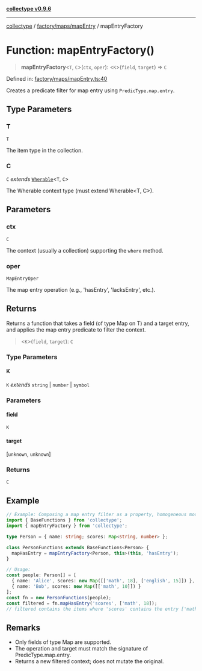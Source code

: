 [**collectype v0.9.6**](../../../../README.md)

***

[collectype](../../../../modules.md) / [factory/maps/mapEntry](../README.md) / mapEntryFactory

# Function: mapEntryFactory()

> **mapEntryFactory**\<`T`, `C`\>(`ctx`, `oper`): \<`K`\>(`field`, `target`) => `C`

Defined in: [factory/maps/mapEntry.ts:40](https://github.com/maduhaime/collectype/blob/ba52424b164c706fb5e7ecc5581685b53a2ac88d/src/factory/maps/mapEntry.ts#L40)

Creates a predicate filter for map entry using `PredicType.map.entry`.

## Type Parameters

### T

`T`

The item type in the collection.

### C

`C` *extends* [`Wherable`](../../../../types/utility/type-aliases/Wherable.md)\<`T`, `C`\>

The Wherable context type (must extend Wherable<T, C>).

## Parameters

### ctx

`C`

The context (usually a collection) supporting the `where` method.

### oper

`MapEntryOper`

The map entry operation (e.g., 'hasEntry', 'lacksEntry', etc.).

## Returns

Returns a function that takes a field (of type Map on T) and a target entry, and applies the map entry predicate to filter the context.

> \<`K`\>(`field`, `target`): `C`

### Type Parameters

#### K

`K` *extends* `string` \| `number` \| `symbol`

### Parameters

#### field

`K`

#### target

\[`unknown`, `unknown`\]

### Returns

`C`

## Example

```ts
// Example: Composing a map entry filter as a property, homogeneous model
import { BaseFunctions } from 'collectype';
import { mapEntryFactory } from 'collectype';

type Person = { name: string; scores: Map<string, number> };

class PersonFunctions extends BaseFunctions<Person> {
  mapHasEntry = mapEntryFactory<Person, this>(this, 'hasEntry');
}

// Usage:
const people: Person[] = [
  { name: 'Alice', scores: new Map([['math', 18], ['english', 15]]) },
  { name: 'Bob', scores: new Map([['math', 10]]) }
];
const fn = new PersonFunctions(people);
const filtered = fn.mapHasEntry('scores', ['math', 18]);
// filtered contains the items where 'scores' contains the entry ['math', 18]
```

## Remarks

- Only fields of type Map are supported.
- The operation and target must match the signature of PredicType.map.entry.
- Returns a new filtered context; does not mutate the original.
